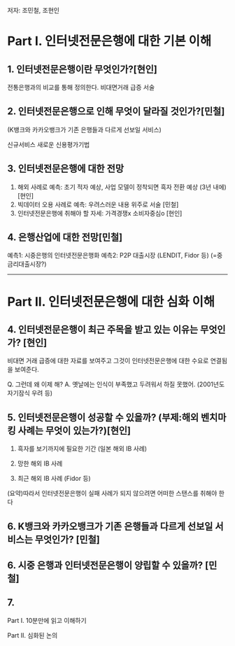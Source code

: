 저자: 조민철, 조현인

# Part I. 인터넷전문은행에 대한 기본 이해 #

## 1. 인터넷전문은행이란 무엇인가?[현인] ##

전통은행과의 비교를 통해 정의한다.
비대면거래 급증 서술

## 2. 인터넷전문은행으로 인해 무엇이 달라질 것인가?[민철] ##

(K뱅크와 카카오뱅크가 기존 은행들과 다르게 선보일 서비스)

신규서비스
새로운 신용평가기법


## 3. 인터넷전문은행에 대한 전망  ##
1) 해외 사례로 예측: 초기 적자 예상, 사업 모델이 정착되면 흑자 전환 예상 (3년 내에) [현인]
2) 빅데이터 오용 사례로 예측: 우려스러운 내용 위주로 서술 [민철]
3) 인터넷전문은행에 취해야 할 자세: 가격경쟁x 소비자중심o [현인]
 
## 4. 은행산업에 대한 전망[민철] ##

예측1: 시중은행의 인터넷전문은행화
예측2: P2P 대출시장 (LENDIT, Fidor 등) (=중금리대출시장?)

----------
# Part II. 인터넷전문은행에 대한 심화 이해 #

## 4. 인터넷전문은행이 최근 주목을 받고 있는 이유는 무엇인가? [현인] ##

비대면 거래 급증에 대한 자료를 보여주고 그것이 인터넷전문은행에 대한 수요로 연결됨을 보여준다.

Q. 그런데 왜 이제 해?
A. 옛날에는 인식이 부족했고 두려워서 하질 못했어. (2001년도 자기잠식 우려 등)

## 5. 인터넷전문은행이 성공할 수 있을까? (부제:해외 벤치마킹 사례는 무엇이 있는가?)[현인] ##

1) 흑자를 보기까지에 필요한 기간 (일본 해외 IB 사례)

2) 망한 해외 IB 사례

3) 최근 해외 IB 사례 (Fidor 등)

(요약)따라서 인터넷전문은행이 실패 사례가 되지 않으려면 어떠한 스탠스를 취해야 한다



## 6. K뱅크와 카카오뱅크가 기존 은행들과 다르게 선보일 서비스는 무엇인가? [민철] ##

## 6. 시중 은행과 인터넷전문은행이 양립할 수 있을까? [민철] ##

## 7. ##



Part I. 10분만에 읽고 이해하기

Part II. 심화된 논의